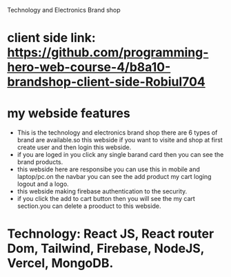 Technology and Electronics Brand shop
# client side link: https://github.com/programming-hero-web-course-4/b8a10-brandshop-client-side-Robiul704


# my webside features
- This is the technology and electronics brand shop there are 6 types of brand are available.so this webside if you want to visite and shop at first create user and then login this webside.
- if you are loged in you click any single barand card then you can see the brand products.
- this webside here are responsibe you can use this in mobile and laptop/pc.on the navbar you can see the add product my cart loging logout and a logo.
- this webside making firebase authentication to the security.
- if you click the add to cart button then you will see the my cart section.you can delete a prooduct to this webside.

# Technology: React JS, React router Dom, Tailwind, Firebase, NodeJS, Vercel, MongoDB.
